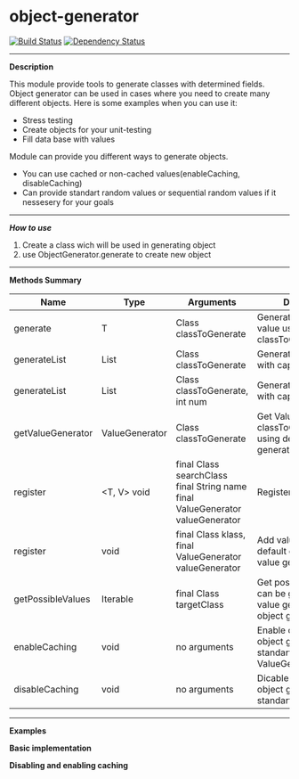 # object-generator
[![Build Status](https://api.shippable.com/projects/54b551075ab6cc1352887908/badge?branchName=master)](https://app.shippable.com/projects/54b551075ab6cc1352887908/builds/latest)
[![Dependency Status](https://www.versioneye.com/user/projects/54b931a78d5508da6b000061/badge.svg?style=flat)](https://www.versioneye.com/user/projects/54b931a78d5508da6b000061)
***
**Description** 

This module provide tools to generate classes with determined fields. Object generator can be used in cases where you need to create many different objects. Here is some examples when you can use it:
* Stress testing
* Create objects for your unit-testing
* Fill data base with values

Module can provide you different ways to generate objects.
* You can use cached or non-cached values(enableCaching, disableCaching)
* Can provide standart random values or sequential random values if it nessesery for your goals

***
***How to use*** 

1. Create a class wich will be used in generating object
2. use ObjectGenerator.generate to create new object

***
**Methods Summary**

| Name | Type | Arguments | Description |
--- | --- | ----- | --- |
| generate | <T> T | Class<T> classToGenerate | Generates random T value using classToGenerate. |
| generateList | <T> List<T> | Class<T> classToGenerate | Generate list of T values with capacity of 2. |
| generateList | <T> List<T> | Class<T> classToGenerate, int num | Generate list of T values with capacity of num. |
| getValueGenerator | ValueGenerator<T> | Class<T> classToGenerate | Get ValueGenerator for classToGenerate by using default value generator. |
| register | <T, V> void | final Class<T> searchClass<br /> final String name<br /> final ValueGenerator<V> valueGenerator | Register propery setter. |
| register | <T> void | final Class<T> klass, final ValueGenerator<T> valueGenerator | Add valueGenerator to default object generator value generators. | 
| getPossibleValues | <T> Iterable<T> | final Class<T> targetClass | Get possible values that can be generated by value generator for this object generator. |
| enableCaching | void | no arguments | Enable caching of object generator standart ValueGenerator. |
| disableCaching | void | no arguments | Dicable caching of object generator standartValueGenerator. |

***
**Examples**

**Basic implementation**

**Disabling and enabling caching**






